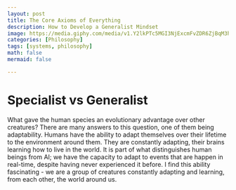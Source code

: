 ```yaml
---
layout: post
title: The Core Axioms of Everything
description: How to Develop a Generalist Mindset
image: https://media.giphy.com/media/v1.Y2lkPTc5MGI3NjExcmFvZDR6ZjBqM3hhZnBmZDdsd3YyZXRsN3Z1bDdidW40NWc2MWdpNCZlcD12MV9pbnRlcm5hbF9naWZfYnlfaWQmY3Q9Zw/NfYimYxI6XLwY/giphy.gif
categories: [Philosophy]
tags: [systems, philosophy]
math: false
mermaid: false

---
```


# Specialist vs Generalist
What gave the human species an evolutionary advantage over other creatures? There are many answers to this question, one of them being adaptability. Humans have the ability to adapt themselves over their lifetime to the environment around them. They are constantly adapting, their brains learning how to live in the world. It is part of what distinguishes human beings from AI; we have the capacity to adapt to events that are happen in real-time, despite having never experienced it before. I find this ability fascinating - we are a group of creatures constantly adapting and learning, from each other, the world around us.  


